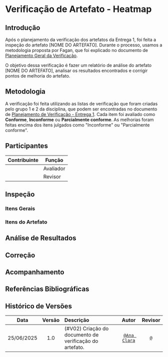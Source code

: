 # Verificação de Artefato - Heatmap

## Introdução

Após o planejamento da verificação dos artefatos da Entrega 1, foi feita a inspeção do artefato [NOME DO ARTEFATO]. Durante o processo, usamos a metodologia proposta por Fagan, que foi explicado no documento de [Planejamento Geral da Verificação](../planejamento-geral.md#metodologia).

O objetivo dessa verificação é fazer um relatório de análise do artefato [NOME DO ARTEFATO], analisar os resultados encontrados e corrigir pontos de melhoria do artefato.

## Metodologia

A verificação foi feita utilizando as listas de verificação que foram criadas pelo grupo 1 e 2 da disciplina, que podem ser encontradas no documento de [Planejamento de Verificação - Entrega 1](./planejamento-entrega1.md). Cada item foi avaliado como **Conforme**, **Inconforme** ou **Parcialmente conforme**. As melhorias foram feitas encima dos itens julgados como "Inconforme" ou "Parcialmente conforme".

## Participantes

| Contribuinte | Função                                                            |
| ------------ | --------------------------------------------------------------------- |
|     | Avaliador |
|     | Revisor |

## Inspeção

### Itens Gerais

### Itens do Artefato

## Análise de Resultados

## Correção

## Acompanhamento

## Referências Bibliográficas

## Histórico de Versões

 Data       | Versão | Descrição                                 | Autor                                      | Revisor                                     |
| :--------: | :----: | :---------------------------------------- | :----------------------------------------: | :----------------------------------------: |
| 25/06/2025 |  1.0   | (#V02) Criação do documento de verificação do artefato.| [`@Ana Clara`](https://github.com/anabborges)   | [`@`](https://github.com/)   |